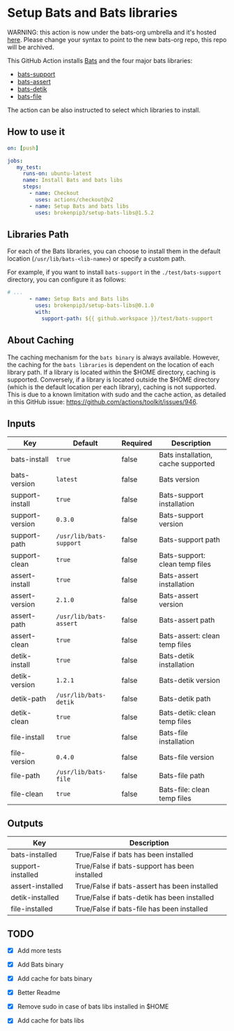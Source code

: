 # Setup Bats and Bats libraries

WARNING: this action is now under the bats-org umbrella and it's hosted [here](https://github.com/bats-core/bats-action). Please change your syntax to point to the new bats-org repo, this repo will be archived.

This GitHub Action installs [Bats](https://github.com/bats-core/bats-core) and the four major bats libraries:

* [bats-support](https://github.com/bats-core/bats-support)
* [bats-assert](https://github.com/bats-core/bats-assert)
* [bats-detik](https://github.com/bats-core/bats-detik)
* [bats-file](https://github.com/bats-core/bats-file)

The action can be also instructed to select which libraries to install.

## How to use it

``` yaml
on: [push]

jobs:
   my_test:
     runs-on: ubuntu-latest
     name: Install Bats and bats libs
     steps:
       - name: Checkout
         uses: actions/checkout@v2
       - name: Setup Bats and bats libs
         uses: brokenpip3/setup-bats-libs@1.5.2
```

## Libraries Path

For each of the Bats libraries, you can choose to install them in the default location (`/usr/lib/bats-<lib-name>`) or specify a custom path.

For example, if you want to install `bats-support` in the `./test/bats-support` directory, you can configure it as follows:


``` yaml
# ...
       - name: Setup Bats and Bats libs
         uses: brokenpip3/setup-bats-libs@0.1.0
         with:
           support-path: ${{ github.workspace }}/test/bats-support
```

## About Caching

The caching mechanism for the `bats binary` is always available. However, the caching for the `bats libraries` is dependent on the location of each library path. If a library is located within the $HOME directory, caching is supported. Conversely, if a library is located outside the $HOME directory (which is the default location per each library), caching is not supported. This is due to a known limitation with sudo and the cache action, as detailed in this GitHub issue: https://github.com/actions/toolkit/issues/946.

## Inputs

| Key              | Default | Required | Description                                    |
|------------------|---------|----------|------------------------------------------------|
| bats-install     | `true`    | false    | Bats installation, cache supported              |
| bats-version     | `latest`  | false    | Bats version   |
| support-install  | `true`    | false    | Bats-support installation      |
| support-version  | `0.3.0`   | false    | Bats-support version       |
| support-path     | `/usr/lib/bats-support` | false | Bats-support path |
| support-clean    | `true`    | false    | Bats-support: clean temp files                  |
| assert-install   | `true`    | false    | Bats-assert installation      |
| assert-version   | `2.1.0`   | false    | Bats-assert version         |
| assert-path      | `/usr/lib/bats-assert` | false | Bats-assert path |
| assert-clean     | `true`    | false    | Bats-assert: clean temp files                   |
| detik-install    | `true`   | false    | Bats-detik installation        |
| detik-version    | `1.2.1`   | false    | Bats-detik version        |
| detik-path       | `/usr/lib/bats-detik` | false | Bats-detik path |
| detik-clean      | `true`    | false    | Bats-detik: clean temp files                    |
| file-install     | `true`    | false    | Bats-file installation     |
| file-version     | `0.4.0`   | false    | Bats-file version            |
| file-path        | `/usr/lib/bats-file` | false | Bats-file path   |
| file-clean       | `true`    | false    | Bats-file: clean temp files                     |

## Outputs

| Key              | Description                                    |
|------------------|------------------------------------------------|
| bats-installed   | True/False if bats has been installed          |
| support-installed| True/False if bats-support has been installed  |
| assert-installed | True/False if bats-assert has been installed   |
| detik-installed  | True/False if bats-detik has been installed    |
| file-installed   | True/False if bats-file has been installed     |

## TODO

* [X] Add more tests

* [X] Add Bats binary

* [X] Add cache for bats binary

* [X] Better Readme

* [x] Remove sudo in case of bats libs installed in $HOME

* [x] Add cache for bats libs

